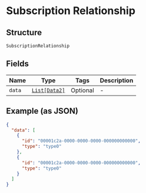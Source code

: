 
# Subscription Relationship

## Structure

`SubscriptionRelationship`

## Fields

| Name | Type | Tags | Description |
|  --- | --- | --- | --- |
| `data` | [`List[Data2]`](../../doc/models/data-2.md) | Optional | - |

## Example (as JSON)

```json
{
  "data": [
    {
      "id": "00001c2a-0000-0000-0000-000000000000",
      "type": "type0"
    },
    {
      "id": "00001c2a-0000-0000-0000-000000000000",
      "type": "type0"
    }
  ]
}
```

